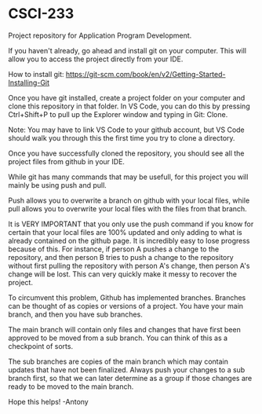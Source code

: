 # CSCI-233
Project repository for Application Program Development. 

If you haven't already, go ahead and install git on your computer. This will allow you to access the project directly from your IDE.

How to install git: https://git-scm.com/book/en/v2/Getting-Started-Installing-Git

Once you have git installed, create a project folder on your computer and clone this repository in that folder. In VS Code, you can do this by pressing Ctrl+Shift+P to pull up the Explorer window and typing in Git: Clone.

Note: You may have to link VS Code to your github account, but VS Code should walk you through this the first time you try to clone a directory.

Once you have successfully cloned the repository, you should see all the project files from github in your IDE.

While git has many commands that may be usefull, for this project you will mainly be using push and pull.

Push allows you to overwrite a branch on github with your local files, while pull allows you to overwrite your local files with the files from that branch.

It is VERY IMPORTANT that you only use the push command if you know for certain that your local files are 100% updated and only adding to what is already contained on the github page. It is incredibly easy to lose progress because of this. For instance, if person A pushes a change to the repository, and then person B tries to push a change to the repository without first pulling the repository with person A's change, then person A's change will be lost. This can very quickly make it messy to recover the project.

To circumvent this problem, Github has implemented branches. Branches can be thought of as copies or versions of a project. You have your main branch, and then you have sub branches. 

The main branch will contain only files and changes that have first been approved to be moved from a sub branch. You can think of this as a checkpoint of sorts. 

The sub branches are copies of the main branch which may contain updates that have not been finalized. Always push your changes to a sub branch first, so that we can later determine as a group if those changes are ready to be moved to the main branch.

Hope this helps! -Antony
